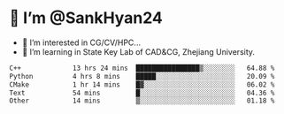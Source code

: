 # 👋 I’m @SankHyan24

- 👀 I’m interested in CG/CV/HPC...
- 🌱 I’m learning in State Key Lab of CAD&CG, Zhejiang University.

<!---
SankHyan24/SankHyan24 is a ✨ special ✨ repository because its `README.md` (this file) appears on your GitHub profile.
You can click the Preview link to take a look at your changes.
--->
<!--START_SECTION:waka-->

```txt
C++             13 hrs 24 mins  ████████████████▒░░░░░░░░   64.88 %
Python          4 hrs 8 mins    █████░░░░░░░░░░░░░░░░░░░░   20.09 %
CMake           1 hr 14 mins    █▓░░░░░░░░░░░░░░░░░░░░░░░   06.02 %
Text            54 mins         █░░░░░░░░░░░░░░░░░░░░░░░░   04.36 %
Other           14 mins         ▒░░░░░░░░░░░░░░░░░░░░░░░░   01.18 %
```

<!--END_SECTION:waka-->
